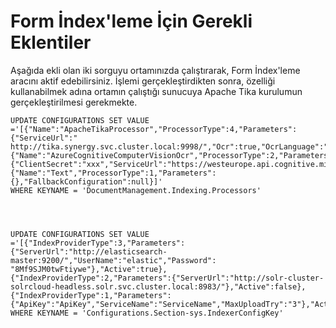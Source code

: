 # Form İndex'leme İçin Gerekli Eklentiler

Aşağıda  ekli olan iki sorguyu ortamınızda çalıştırarak, Form İndex'leme aracını aktif edebilirsiniz.  İşlemi gerçekleştirdikten sonra, özelliği kullanabilmek adına ortamın çalıştığı sunucuya Apache Tika kurulumun gerçekleştirilmesi gerekmekte.


```
UPDATE CONFIGURATIONS SET VALUE ='[{"Name":"ApacheTikaProcessor","ProcessorType":4,"Parameters":{"ServiceUrl":"
http://tika.synergy.svc.cluster.local:9998/","Ocr":true,"OcrLanguage":"eng+tur+deu"},"FallbackConfiguration":null},{"Name":"AzureCognitiveComputerVisionOcr","ProcessorType":2,"Parameters":{"ClientSecret":"xxx","ServiceUrl":"https://westeurope.api.cognitive.microsoft.com/"},"FallbackConfiguration":null},{"Name":"Text","ProcessorType":1,"Parameters":{},"FallbackConfiguration":null}]' 
WHERE KEYNAME = 'DocumentManagement.Indexing.Processors'




UPDATE CONFIGURATIONS SET VALUE ='[{"IndexProviderType":3,"Parameters":{"ServerUrl":"http://elasticsearch-master:9200/","UserName":"elastic","Password": "8Mf9SJM0twFtiywe"},"Active":true},{"IndexProviderType":2,"Parameters":{"ServerUrl":"http://solr-cluster-solrcloud-headless.solr.svc.cluster.local:8983/"},"Active":false},{"IndexProviderType":1,"Parameters":{"ApiKey":"ApiKey","ServiceName":"ServiceName","MaxUploadTry":"3"},"Active":false}]' WHERE KEYNAME = 'Configurations.Section-sys.IndexerConfigKey'

```

